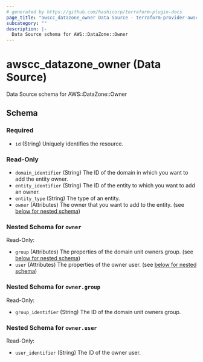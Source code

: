 ```yaml
---
# generated by https://github.com/hashicorp/terraform-plugin-docs
page_title: "awscc_datazone_owner Data Source - terraform-provider-awscc"
subcategory: ""
description: |-
  Data Source schema for AWS::DataZone::Owner
---
```


# awscc_datazone_owner (Data Source)

Data Source schema for AWS::DataZone::Owner



<!-- schema generated by tfplugindocs -->
## Schema

### Required

- `id` (String) Uniquely identifies the resource.

### Read-Only

- `domain_identifier` (String) The ID of the domain in which you want to add the entity owner.
- `entity_identifier` (String) The ID of the entity to which you want to add an owner.
- `entity_type` (String) The type of an entity.
- `owner` (Attributes) The owner that you want to add to the entity. (see [below for nested schema](#nestedatt--owner))

<a id="nestedatt--owner"></a>
### Nested Schema for `owner`

Read-Only:

- `group` (Attributes) The properties of the domain unit owners group. (see [below for nested schema](#nestedatt--owner--group))
- `user` (Attributes) The properties of the owner user. (see [below for nested schema](#nestedatt--owner--user))

<a id="nestedatt--owner--group"></a>
### Nested Schema for `owner.group`

Read-Only:

- `group_identifier` (String) The ID of the domain unit owners group.


<a id="nestedatt--owner--user"></a>
### Nested Schema for `owner.user`

Read-Only:

- `user_identifier` (String) The ID of the owner user.
